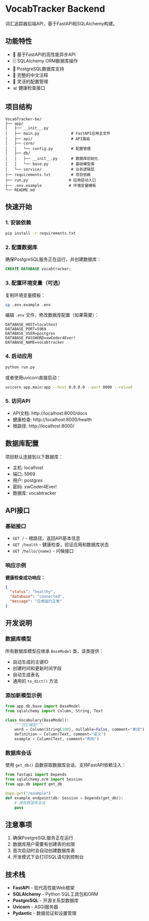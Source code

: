 # VocabTracker Backend

词汇追踪器后端API，基于FastAPI和SQLAlchemy构建。

## 功能特性

- 🚀 基于FastAPI的高性能异步API
- 🗄️ SQLAlchemy ORM数据库操作
- 🐘 PostgreSQL数据库支持
- 📝 完整的中文注释
- 🔧 灵活的配置管理
- 📊 健康检查接口

## 项目结构

```
VocabTracker-be/
├── app/
│   ├── __init__.py
│   ├── main.py              # FastAPI应用主文件
│   ├── api/                 # API路由
│   ├── core/
│   │   └── config.py        # 配置管理
│   ├── db/
│   │   ├── __init__.py      # 数据库初始化
│   │   └── base.py          # 基础模型类
│   └── service/             # 业务逻辑层
├── requirements.txt         # 项目依赖
├── run.py                  # 应用启动入口
├── .env.example            # 环境变量模板
└── README.md
```

## 快速开始

### 1. 安装依赖

```bash
pip install -r requirements.txt
```

### 2. 配置数据库

确保PostgreSQL服务正在运行，并创建数据库：

```sql
CREATE DATABASE vocabtracker;
```

### 3. 配置环境变量（可选）

复制环境变量模板：
```bash
cp .env.example .env
```

编辑 `.env` 文件，修改数据库配置（如果需要）：
```
DATABASE_HOST=localhost
DATABASE_PORT=5969
DATABASE_USER=postgres
DATABASE_PASSWORD=xwCoder4Ever!
DATABASE_NAME=vocabtracker
```

### 4. 启动应用

```bash
python run.py
```

或者使用uvicorn直接启动：
```bash
uvicorn app.main:app --host 0.0.0.0 --port 8000 --reload
```

### 5. 访问API

- API文档: http://localhost:8000/docs
- 健康检查: http://localhost:8000/health
- 根路径: http://localhost:8000/

## 数据库配置

项目默认连接到以下数据库：
- 主机: localhost
- 端口: 5969
- 用户: postgres
- 密码: xwCoder4Ever!
- 数据库: vocabtracker

## API接口

### 基础接口

- `GET /` - 根路径，返回API基本信息
- `GET /health` - 健康检查，验证应用和数据库状态
- `GET /hello/{name}` - 问候接口

### 响应示例

**健康检查成功响应：**
```json
{
  "status": "healthy",
  "database": "connected",
  "message": "应用运行正常"
}
```

## 开发说明

### 数据库模型

所有数据库模型应继承 `BaseModel` 类，该类提供：
- 自动生成的主键ID
- 创建时间和更新时间字段
- 自动生成表名
- 通用的 `to_dict()` 方法

### 添加新模型示例

```python
from app.db.base import BaseModel
from sqlalchemy import Column, String, Text

class Vocabulary(BaseModel):
    """词汇模型"""
    word = Column(String(100), nullable=False, comment="单词")
    definition = Column(Text, comment="定义")
    example = Column(Text, comment="例句")
```

### 数据库会话

使用 `get_db()` 函数获取数据库会话，支持FastAPI依赖注入：

```python
from fastapi import Depends
from sqlalchemy.orm import Session
from app.db import get_db

@app.get("/example")
def example_endpoint(db: Session = Depends(get_db)):
    # 使用数据库会话
    pass
```

## 注意事项

1. 确保PostgreSQL服务正在运行
2. 数据库用户需要有创建表的权限
3. 首次启动时会自动创建数据库表
4. 开发模式下会打印SQL语句到控制台

## 技术栈

- **FastAPI** - 现代高性能Web框架
- **SQLAlchemy** - Python SQL工具包和ORM
- **PostgreSQL** - 开源关系型数据库
- **Uvicorn** - ASGI服务器
- **Pydantic** - 数据验证和设置管理